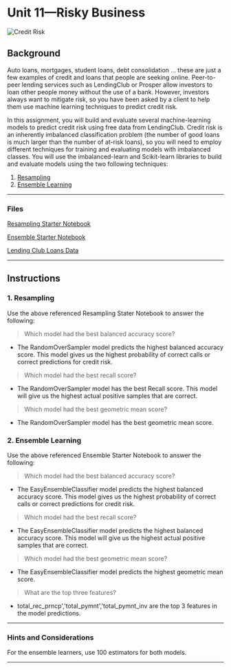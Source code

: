 # Unit 11—Risky Business

![Credit Risk](Images/credit-risk.jpg)

## Background

Auto loans, mortgages, student loans, debt consolidation ... these are just a few examples of credit and loans that people are seeking online. Peer-to-peer lending services such as LendingClub or Prosper allow investors to loan other people money without the use of a bank. However, investors always want to mitigate risk, so you have been asked by a client to help them use machine learning techniques to predict credit risk.

In this assignment, you will build and evaluate several machine-learning models to predict credit risk using free data from LendingClub. Credit risk is an inherently imbalanced classification problem (the number of good loans is much larger than the number of at-risk loans), so you will need to employ different techniques for training and evaluating models with imbalanced classes. You will use the imbalanced-learn and Scikit-learn libraries to build and evaluate models using the two following techniques:

1. [Resampling](#Resampling)
2. [Ensemble Learning](#Ensemble-Learning)

---

### Files

[Resampling Starter Notebook](Starter_Code/credit_risk_resampling.ipynb)

[Ensemble Starter Notebook](Starter_Code/credit_risk_ensemble.ipynb)

[Lending Club Loans Data](../Resources/LoanStats_2019Q1.csv.zip)

---

## Instructions


### 1. Resampling

Use the above referenced Resampling Stater Notebook to answer the following:

> Which model had the best balanced accuracy score?
* The RandomOverSampler model predicts the highest balanced accuracy score. This model gives us the highest probability of correct calls or correct predictions for credit risk.
> Which model had the best recall score?
* The RandomOverSampler model has the best Recall score. This model will give us the highest actual positive samples that are correct.
> Which model had the best geometric mean score?
* The RandomOverSampler model has the best geometric mean score.

### 2. Ensemble Learning

Use the above referenced Ensemble Starter Notebook to answer the following:

> Which model had the best balanced accuracy score?
* The EasyEnsembleClassifier model predicts the highest balanced accuracy score. This model gives us the highest probability of correct calls or correct predictions for credit risk.
> Which model had the best recall score?
* The EasyEnsembleClassifier model predicts the highest balanced accuracy score. This model will give us the highest actual positive samples that are correct.
> Which model had the best geometric mean score?
* The EasyEnsembleClassifier model predicts the highest geometric mean score.
> What are the top three features?
* total_rec_prncp','total_pymnt','total_pymnt_inv are the top 3 features in the model predictions.

---

### Hints and Considerations

For the ensemble learners, use 100 estimators for both models.

---

